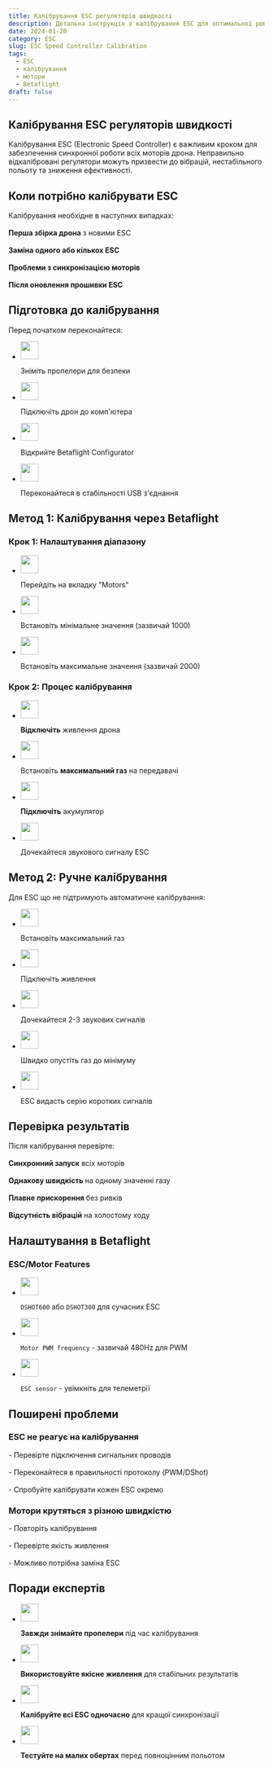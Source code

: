 ```yaml
---
title: Калібрування ESC регуляторів швидкості
description: Детальна інструкція з калібрування ESC для оптимальної роботи моторів дрона
date: 2024-01-20
category: ESC
slug: ESC Speed Controller Calibration
tags:
  - ESC
  - калібрування
  - мотори
  - Betaflight
draft: false
---
```




<section id="when" class="scroll-mt-24">
<h1 class="text-[20px] md:text-[24px] font-[Montserrat] mb-[10px] font-medium">Калібрування ESC регуляторів швидкості</h1>
<p class="text-[15px] md:text-[16px] font-[Montserrat]">Калібрування ESC (Electronic Speed Controller) є важливим кроком для забезпечення синхронної роботи всіх моторів дрона. Неправильно відкалібровані регулятори можуть призвести до вібрацій, нестабільного польоту та зниження ефективності.
</p>

<h2 class="font-[Montserrat] text-[20px] lg:text-[24px] border-b border-[#ba0108] pb-3 font-normal mb-3 mt-[30px]">Коли потрібно калібрувати ESC</h2>
<p class="text-[16px] font-normal font-[Montserrat]">
Калібрування необхідне в наступних випадках:
<br />
<br />
<strong>Перша збірка дрона</strong> з новими ESC
<br />
<br />
<strong>Заміна одного або кількох ESC</strong>
<br />
<br />
<strong>Проблеми з синхронізацією моторів</strong>
<br />
<br />
<strong>Після оновлення прошивки ESC</strong>
</p>
</section>

<section id="preparation" class="mt-10 scroll-mt-24">
<h2 class="font-[Montserrat] text-[20px] lg:text-[24px] border-b border-[#ba0108] pb-3 font-normal mb-3">Підготовка до калібрування</h2>
<p class="text-[16px] font-normal font-[Montserrat]">
Перед початком переконайтеся:
</p>
<ul class="list-disc pl-5 space-y-2 text-[#333]">
<li class="flex gap-3 items-center">
<img width="35" height="35" src="/img/list-guide-one.png" alt="" style="filter: none; box-shadow: none;" />
<p class="text-[16px] font-normal font-[Montserrat]">
Зніміть пропелери для безпеки
</p>
</li>

<li class="flex gap-3 items-center">
<img width="35" height="35" src="/img/list-guide-two.png" alt="" style="filter: none; box-shadow: none;" />
<p class="text-[16px] font-normal font-[Montserrat]">
Підключіть дрон до комп'ютера
</p>
</li>

<li class="flex gap-3 items-center">
<img width="35" height="35" src="/img/list-guide-three.png" alt="" style="filter: none; box-shadow: none;" />
<p class="text-[16px] font-normal font-[Montserrat]">
Відкрийте Betaflight Configurator
</p>
</li>

<li class="flex gap-3 items-center">
<img width="35" height="35" src="/img/list-guide-four.png" alt="" style="filter: none; box-shadow: none;" />
<p class="text-[16px] font-normal font-[Montserrat]">
Переконайтеся в стабільності USB з'єднання
</p>
</li>
</ul>
</section>

<section id="method1" class="scroll-mt-24 mt-10 bg-[#f5f5f5] px-[29px] py-[27px]">
<h2 class="font-[Montserrat] text-[20px] lg:text-[24px] border-b border-[#ba0108] pb-3 font-normal mb-3">Метод 1: Калібрування через Betaflight</h2>
<h3 class="font-[Montserrat] text-[18px] font-normal mb-3">Крок 1: Налаштування діапазону</h3>
<ul class="list-disc pl-5 space-y-2 text-[#333]">
<li class="flex gap-3 items-center">
<img width="35" height="35" src="/img/list-guide-one.png" alt="" style="filter: none; box-shadow: none;" />
<p class="text-[16px] font-normal font-[Montserrat]">
Перейдіть на вкладку "Motors"
</p>
</li>

<li class="flex gap-3 items-center">
<img width="35" height="35" src="/img/list-guide-two.png" alt="" style="filter: none; box-shadow: none;" />
<p class="text-[16px] font-normal font-[Montserrat]">
Встановіть мінімальне значення (зазвичай 1000)
</p>
</li>

<li class="flex gap-3 items-center">
<img width="35" height="35" src="/img/list-guide-three.png" alt="" style="filter: none; box-shadow: none;" />
<p class="text-[16px] font-normal font-[Montserrat]">
Встановіть максимальне значення (зазвичай 2000)
</p>
</li>
</ul>

<h3 class="font-[Montserrat] text-[18px] font-normal mb-3 mt-6">Крок 2: Процес калібрування</h3>
<ul class="list-disc pl-5 space-y-2 text-[#333]">
<li class="flex gap-3 items-center">
<img width="35" height="35" src="/img/list-guide-one.png" alt="" style="filter: none; box-shadow: none;" />
<p class="text-[16px] font-normal font-[Montserrat]">
<strong>Відключіть</strong> живлення дрона
</p>
</li>

<li class="flex gap-3 items-center">
<img width="35" height="35" src="/img/list-guide-two.png" alt="" style="filter: none; box-shadow: none;" />
<p class="text-[16px] font-normal font-[Montserrat]">
Встановіть <strong>максимальний газ</strong> на передавачі
</p>
</li>

<li class="flex gap-3 items-center">
<img width="35" height="35" src="/img/list-guide-three.png" alt="" style="filter: none; box-shadow: none;" />
<p class="text-[16px] font-normal font-[Montserrat]">
<strong>Підключіть</strong> акумулятор
</p>
</li>

<li class="flex gap-3 items-center">
<img width="35" height="35" src="/img/list-guide-four.png" alt="" style="filter: none; box-shadow: none;" />
<p class="text-[16px] font-normal font-[Montserrat]">
Дочекайтеся звукового сигналу ESC
</p>
</li>
</ul>
</section>

<section id="method2" class="mt-10 scroll-mt-24">
<h2 class="font-[Montserrat] text-[20px] lg:text-[24px] border-b border-[#ba0108] pb-3 font-normal mb-3">Метод 2: Ручне калібрування</h2>
<p class="text-[16px] font-normal font-[Montserrat]">
Для ESC що не підтримують автоматичне калібрування:
</p>
<ul class="list-disc pl-5 space-y-2 text-[#333]">
<li class="flex gap-3 items-center">
<img width="35" height="35" src="/img/list-guide-one.png" alt="" style="filter: none; box-shadow: none;" />
<p class="text-[16px] font-normal font-[Montserrat]">
Встановіть максимальний газ
</p>
</li>

<li class="flex gap-3 items-center">
<img width="35" height="35" src="/img/list-guide-two.png" alt="" style="filter: none; box-shadow: none;" />
<p class="text-[16px] font-normal font-[Montserrat]">
Підключіть живлення
</p>
</li>

<li class="flex gap-3 items-center">
<img width="35" height="35" src="/img/list-guide-three.png" alt="" style="filter: none; box-shadow: none;" />
<p class="text-[16px] font-normal font-[Montserrat]">
Дочекайтеся 2-3 звукових сигналів
</p>
</li>

<li class="flex gap-3 items-center">
<img width="35" height="35" src="/img/list-guide-four.png" alt="" style="filter: none; box-shadow: none;" />
<p class="text-[16px] font-normal font-[Montserrat]">
Швидко опустіть газ до мінімуму
</p>
</li>

<li class="flex gap-3 items-center">
<img width="35" height="35" src="/img/list-guide-one.png" alt="" style="filter: none; box-shadow: none;" />
<p class="text-[16px] font-normal font-[Montserrat]">
ESC видасть серію коротких сигналів
</p>
</li>
</ul>
</section>

<section id="check" class="mt-10 scroll-mt-24">
<h2 class="font-[Montserrat] text-[20px] lg:text-[24px] border-b border-[#ba0108] pb-3 font-normal mb-3">Перевірка результатів</h2>
<p class="text-[16px] font-normal font-[Montserrat]">
Після калібрування перевірте:
<br />
<br />
<strong>Синхронний запуск</strong> всіх моторів
<br />
<br />
<strong>Однакову швидкість</strong> на одному значенні газу
<br />
<br />
<strong>Плавне прискорення</strong> без ривків
<br />
<br />
<strong>Відсутність вібрацій</strong> на холостому ходу
</p>
</section>

<section id="betaflight" class="mt-10 scroll-mt-24">
<h2 class="font-[Montserrat] text-[20px] lg:text-[24px] border-b border-[#ba0108] pb-3 font-normal mb-3">Налаштування в Betaflight</h2>
<h3 class="font-[Montserrat] text-[18px] font-normal mb-3">ESC/Motor Features</h3>
<ul class="list-disc pl-5 space-y-2 text-[#333]">
<li class="flex gap-3 items-center">
<img width="35" height="35" src="/img/list-guide-one.png" alt="" style="filter: none; box-shadow: none;" />
<p class="text-[16px] font-normal font-[Montserrat]">
<code>DSHOT600</code> або <code>DSHOT300</code> для сучасних ESC
</p>
</li>

<li class="flex gap-3 items-center">
<img width="35" height="35" src="/img/list-guide-two.png" alt="" style="filter: none; box-shadow: none;" />
<p class="text-[16px] font-normal font-[Montserrat]">
<code>Motor PWM frequency</code> - зазвичай 480Hz для PWM
</p>
</li>

<li class="flex gap-3 items-center">
<img width="35" height="35" src="/img/list-guide-three.png" alt="" style="filter: none; box-shadow: none;" />
<p class="text-[16px] font-normal font-[Montserrat]">
<code>ESC sensor</code> - увімкніть для телеметрії
</p>
</li>
</ul>
</section>

<section id="problems" class="mt-10 scroll-mt-24">
<h2 class="font-[Montserrat] text-[20px] lg:text-[24px] border-b border-[#ba0108] pb-3 font-normal mb-3">Поширені проблеми</h2>
<h3 class="font-[Montserrat] text-[18px] font-normal mb-3">ESC не реагує на калібрування</h3>
<p class="text-[16px] font-normal font-[Montserrat]">
- Перевірте підключення сигнальних проводів
<br />
<br />
- Переконайтеся в правильності протоколу (PWM/DShot)
<br />
<br />
- Спробуйте калібрувати кожен ESC окремо
</p>

<h3 class="font-[Montserrat] text-[18px] font-normal mb-3 mt-6">Мотори крутяться з різною швидкістю</h3>
<p class="text-[16px] font-normal font-[Montserrat]">
- Повторіть калібрування
<br />
<br />
- Перевірте якість живлення
<br />
<br />
- Можливо потрібна заміна ESC
</p>
</section>

<section id="tips" class="mt-10 scroll-mt-24">
<h2 class="font-[Montserrat] text-[20px] lg:text-[24px] border-b border-[#ba0108] pb-3 font-normal mb-3">Поради експертів</h2>
<ul class="list-disc pl-5 space-y-2 text-[#333]">
<li class="flex gap-3 items-center">
<img width="35" height="35" src="/img/list-guide-one.png" alt="" style="filter: none; box-shadow: none;" />
<p class="text-[16px] font-normal font-[Montserrat]">
<strong>Завжди знімайте пропелери</strong> під час калібрування
</p>
</li>

<li class="flex gap-3 items-center">
<img width="35" height="35" src="/img/list-guide-two.png" alt="" style="filter: none; box-shadow: none;" />
<p class="text-[16px] font-normal font-[Montserrat]">
<strong>Використовуйте якісне живлення</strong> для стабільних результатів
</p>
</li>

<li class="flex gap-3 items-center">
<img width="35" height="35" src="/img/list-guide-three.png" alt="" style="filter: none; box-shadow: none;" />
<p class="text-[16px] font-normal font-[Montserrat]">
<strong>Калібруйте всі ESC одночасно</strong> для кращої синхронізації
</p>
</li>

<li class="flex gap-3 items-center">
<img width="35" height="35" src="/img/list-guide-four.png" alt="" style="filter: none; box-shadow: none;" />
<p class="text-[16px] font-normal font-[Montserrat]">
<strong>Тестуйте на малих обертах</strong> перед повноцінним польотом
</p>
</li>
</ul>
</section>
